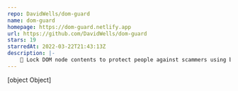 ```yaml
---
repo: DavidWells/dom-guard
name: dom-guard
homepage: https://dom-guard.netlify.app
url: https://github.com/DavidWells/dom-guard
stars: 19
starredAt: 2022-03-22T21:43:13Z
description: |-
    🔐 Lock DOM node contents to protect people against scammers using browser devtools
---
```


[object Object]
